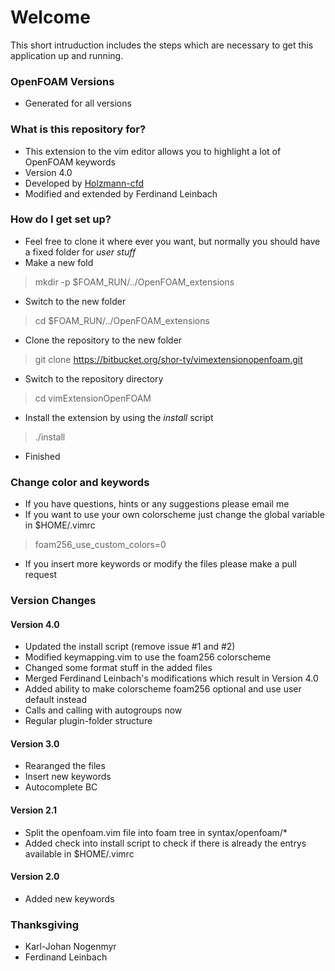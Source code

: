 # Welcome #

This short intruduction includes the steps which are necessary to get this application up and running.

### OpenFOAM Versions ###
* Generated for all versions

### What is this repository for? ###
* This extension to the vim editor allows you to highlight a lot of OpenFOAM keywords
* Version 4.0
* Developed by [Holzmann-cfd](https://holzmann-cfd.de)
* Modified and extended by Ferdinand Leinbach

### How do I get set up? ###
* Feel free to clone it where ever you want, but normally you should have a fixed folder for _user stuff_
* Make a new fold
> mkdir -p $FOAM_RUN/../OpenFOAM_extensions
* Switch to the new folder
> cd $FOAM_RUN/../OpenFOAM_extensions
* Clone the repository to the new folder
> git clone https://bitbucket.org/shor-ty/vimextensionopenfoam.git
* Switch to the repository directory
> cd vimExtensionOpenFOAM
* Install the extension by using the _install_ script
> ./install
* Finished

### Change color and keywords ###
* If you have questions, hints or any suggestions please email me
* If you want to use your own colorscheme just change the global variable in $HOME/.vimrc
> foam256_use_custom_colors=0
* If you insert more keywords or modify the files please make a pull request

### Version Changes ###
#### Version 4.0 ####
* Updated the install script (remove issue #1 and #2)
* Modified keymapping.vim to use the foam256 colorscheme
* Changed some format stuff in the added files
* Merged Ferdinand Leinbach's modifications which result in Version 4.0
* Added ability to make colorscheme foam256 optional and use user default instead
* Calls and calling with autogroups now
* Regular plugin-folder structure

#### Version 3.0 ####
* Rearanged the files
* Insert new keywords
* Autocomplete BC

#### Version 2.1 ####
* Split the openfoam.vim file into foam tree in syntax/openfoam/*
* Added check into install script to check if there is already the entrys available in $HOME/.vimrc

#### Version 2.0 ####
* Added new keywords

### Thanksgiving ###
* Karl-Johan Nogenmyr
* Ferdinand Leinbach
